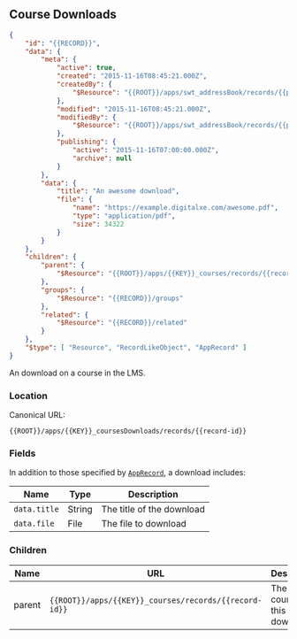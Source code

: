 ## Course Downloads

```json
{
	"id": "{{RECORD}}",
	"data": {
		"meta": {
			"active": true,
			"created": "2015-11-16T08:45:21.000Z",
			"createdBy": {
				"$Resource": "{{ROOT}}/apps/swt_addressBook/records/{{person-id}}"
			},
			"modified": "2015-11-16T08:45:21.000Z",
			"modifiedBy": {
				"$Resource": "{{ROOT}}/apps/swt_addressBook/records/{{person-id}}"
			},
			"publishing": {
				"active": "2015-11-16T07:00:00.000Z",
				"archive": null
			}
		},
		"data": {
			"title": "An awesome download",
			"file": {
				"name": "https://example.digitalxe.com/awesome.pdf",
				"type": "application/pdf",
				"size": 34322
			}
		}
	},
	"children": {
		"parent": {
			"$Resource": "{{ROOT}}/apps/{{KEY}}_courses/records/{{record-id}}"
		},
		"groups": {
			"$Resource": "{{RECORD}}/groups"
		},
		"related": {
			"$Resource": "{{RECORD}}/related"
		}
	},
	"$type": [ "Resource", "RecordLikeObject", "AppRecord" ]
}
```

An download on a course in the LMS.

### Location

Canonical URL:

``{{ROOT}}/apps/{{KEY}}_coursesDownloads/records/{{record-id}}``

### Fields

In addition to those specified by [``AppRecord``](#record-apprecord), a download includes:

Name | Type | Description
---- | ---- | -----------
``data.title`` | String | The title of the download
``data.file`` | File | The file to download

### Children

Name | URL | Description | Type
---- | ------------- | ----------- | ----
parent | ``{{ROOT}}/apps/{{KEY}}_courses/records/{{record-id}}`` | The parent course for this download | [``AppRecord``](#record-apprecord) of type [Course](#courses)
